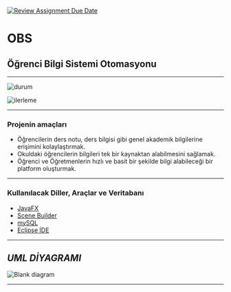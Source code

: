 [![Review Assignment Due Date](https://classroom.github.com/assets/deadline-readme-button-24ddc0f5d75046c5622901739e7c5dd533143b0c8e959d652212380cedb1ea36.svg)](https://classroom.github.com/a/QA5O9x4M)

# OBS

## Öğrenci Bilgi Sistemi Otomasyonu

------
![durum](https://github.com/Iskenderun-Technical-University/ogrenci-sistemi-otomasyonu-YMG/assets/87149201/e8bf152c-22ec-41e1-a72a-da918949ab1d)


![ilerleme](https://github.com/Iskenderun-Technical-University/ogrenci-sistemi-otomasyonu-YMG/assets/87149201/1a69ba7a-4ade-4288-bf1b-16e78ab3cdd5)


------

### Projenin amaçları

- Öğrencilerin ders notu, ders bilgisi gibi genel akademik bilgilerine erişimini kolaylaştırmak.
- Okuldaki öğrencilerin bilgileri tek bir kaynaktan alabilmesini sağlamak.
- Öğrenci ve Öğretmenlerin hızlı ve basit bir şekilde bilgi alabileceği bir platform oluşturmak.

------


### Kullanılacak Diller, Araçlar ve Veritabanı

- [JavaFX](https://openjfx.io)
- [Scene Builder](https://gluonhq.com/products/scene-builder/)
- [mySQL](https://www.mysql.com)
- [Eclipse İDE](https://www.eclipse.org/ide/)

------

## _UML_ _DİYAGRAMI_

![Blank diagram](https://user-images.githubusercontent.com/87149201/236657664-ece7c6f7-684e-4e9c-a4db-8d1da12a0312.jpeg)

------


